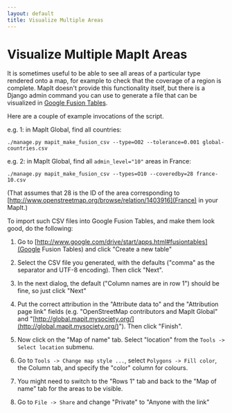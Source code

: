 ```yaml
---
layout: default
title: Visualize Multiple Areas
---
```


Visualize Multiple MapIt Areas
==============================

It is sometimes useful to be able to see all areas of a particular
type rendered onto a map, for example to check that the coverage of a
region is complete.  MapIt doesn't provide this functionality itself,
but there is a Django admin command you can use to generate a file
that can be visualized in [Google Fusion
Tables](http://www.google.com/drive/start/apps.html#fusiontables).

Here are a couple of example invocations of the script.

e.g. 1: in MapIt Global, find all countries:

    ./manage.py mapit_make_fusion_csv --type=O02 --tolerance=0.001 global-countries.csv

e.g. 2: in MapIt Global, find all `admin_level="10"` areas in France:

    ./manage.py mapit_make_fusion_csv --types=O10 --coveredby=28 france-10.csv

(That assumes that 28 is the ID of the area corresponding to
[http://www.openstreetmap.org/browse/relation/1403916](France) in your
MapIt.)

To import such CSV files into Google Fusion Tables, and make them
look good, do the following:

1. Go to
   [http://www.google.com/drive/start/apps.html#fusiontables](Google
   Fusion Tables) and click "Create a new table"

2. Select the CSV file you generated, with the defaults ("comma" as
   the separator and UTF-8 encoding).  Then click "Next".

3. In the next dialog, the default ("Column names are in row 1")
   should be fine, so just click "Next"

4. Put the correct attribution in the "Attribute data to" and the
   "Attribution page link" fields (e.g. "OpenStreetMap contributors
   and MapIt Global" and
   "[http://global.mapit.mysociety.org/](http://global.mapit.mysociety.org/)").
   Then click "Finish".

5. Now click on the "Map of name" tab.  Select "location" from the
   `Tools -> Select location` submenu.

6. Go to `Tools -> Change map style ...`, select `Polygons -> Fill
   color`, the Column tab, and specify the "color" column for colours.

7. You might need to switch to the "Rows 1" tab and back to the "Map
   of name" tab for the areas to be visible.

8. Go to `File -> Share` and change "Private" to "Anyone with the link"
